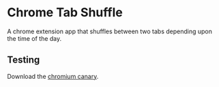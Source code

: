 # Chrome Tab Shuffle

A chrome extension app that shuffles between two tabs depending upon the time of the day.

## Testing

Download the [chromium canary](https://www.google.com/intl/en/chrome/canary/).
